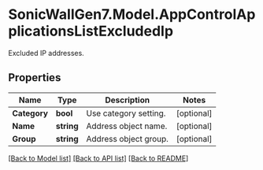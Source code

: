 # SonicWallGen7.Model.AppControlApplicationsListExcludedIp
Excluded IP addresses.

## Properties

Name | Type | Description | Notes
------------ | ------------- | ------------- | -------------
**Category** | **bool** | Use category setting. | [optional] 
**Name** | **string** | Address object name. | [optional] 
**Group** | **string** | Address object group. | [optional] 

[[Back to Model list]](../README.md#documentation-for-models) [[Back to API list]](../README.md#documentation-for-api-endpoints) [[Back to README]](../README.md)

